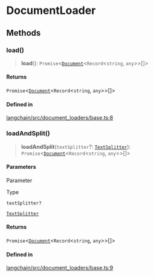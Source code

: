 DocumentLoader
==============

Methods[​](#methods "Direct link to Methods")
---------------------------------------------

### load()[​](#load "Direct link to load()")

> **load**(): `Promise`<[`Document`](/docs/api/document/classes/Document)<`Record`<`string`, `any`\>\>\[\]\>

#### Returns[​](#returns "Direct link to Returns")

`Promise`<[`Document`](/docs/api/document/classes/Document)<`Record`<`string`, `any`\>\>\[\]\>

#### Defined in[​](#defined-in "Direct link to Defined in")

[langchain/src/document\_loaders/base.ts:8](https://github.com/hwchase17/langchainjs/blob/46e1734/langchain/src/document_loaders/base.ts#L8)

### loadAndSplit()[​](#loadandsplit "Direct link to loadAndSplit()")

> **loadAndSplit**(`textSplitter`?: [`TextSplitter`](/docs/api/text_splitter/classes/TextSplitter)): `Promise`<[`Document`](/docs/api/document/classes/Document)<`Record`<`string`, `any`\>\>\[\]\>

#### Parameters[​](#parameters "Direct link to Parameters")

Parameter

Type

`textSplitter?`

[`TextSplitter`](/docs/api/text_splitter/classes/TextSplitter)

#### Returns[​](#returns-1 "Direct link to Returns")

`Promise`<[`Document`](/docs/api/document/classes/Document)<`Record`<`string`, `any`\>\>\[\]\>

#### Defined in[​](#defined-in-1 "Direct link to Defined in")

[langchain/src/document\_loaders/base.ts:9](https://github.com/hwchase17/langchainjs/blob/46e1734/langchain/src/document_loaders/base.ts#L9)